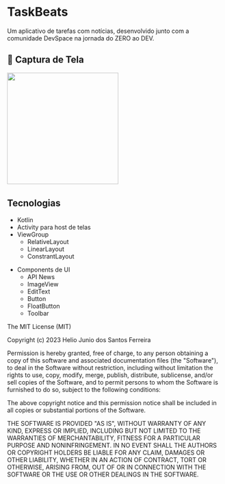 # TaskBeats
Um aplicativo de tarefas com notícias, desenvolvido junto com a comunidade DevSpace na jornada do ZERO ao DEV.

## :camera_flash: Captura de Tela
<img src="/
" width="260">&emsp;


## Tecnologias
* Kotlin
* Activity para host de telas
* ViewGroup
    * RelativeLayout
    * LinearLayout
    * ConstrantLayout
- Components de UI
    - API News
    - ImageView
    - EditText
    - Button
    - FloatButton
    - Toolbar

The MIT License (MIT)

Copyright (c) 2023 Helio Junio dos Santos Ferreira

Permission is hereby granted, free of charge, to any person obtaining a copy of
this software and associated documentation files (the "Software"), to deal in
the Software without restriction, including without limitation the rights to
use, copy, modify, merge, publish, distribute, sublicense, and/or sell copies of
the Software, and to permit persons to whom the Software is furnished to do so,
subject to the following conditions:

The above copyright notice and this permission notice shall be included in all
copies or substantial portions of the Software.

THE SOFTWARE IS PROVIDED "AS IS", WITHOUT WARRANTY OF ANY KIND, EXPRESS OR
IMPLIED, INCLUDING BUT NOT LIMITED TO THE WARRANTIES OF MERCHANTABILITY, FITNESS
FOR A PARTICULAR PURPOSE AND NONINFRINGEMENT. IN NO EVENT SHALL THE AUTHORS OR
COPYRIGHT HOLDERS BE LIABLE FOR ANY CLAIM, DAMAGES OR OTHER LIABILITY, WHETHER
IN AN ACTION OF CONTRACT, TORT OR OTHERWISE, ARISING FROM, OUT OF OR IN
CONNECTION WITH THE SOFTWARE OR THE USE OR OTHER DEALINGS IN THE SOFTWARE.
